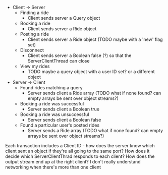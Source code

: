 - Client -> Server  
	- Finding a ride  
		- Client sends server a Query object  
    - Booking a ride  
        - Client sends server a Ride object  
	- Posting a ride  
		- Client sends server a Ride object (TODO maybe with a 'new' flag set)  
    - Disconnect  
        - Client sends server a Boolean false (?) so that the ServerClientThread can close  
    - View my rides  
        - TODO maybe a query object with a user ID set? or a different object  
- Server -> Client  
	- Found rides matching a query  
		- Server sends client a Ride array (TODO what if none found? can empty arrays be sent over object streams?)  
    - Booking a ride was successful  
        - Server sends client a Boolean true  
    - Booking a ride was unsuccessful  
        - Server sends client a Boolean false  
	- Found a particular user's posted rides  
        - Server sends a Ride array (TODO what if none found? can empty arrays be sent over object streams?)  

Each transaction includes a Client ID - how does the server know which client sent an object if they're all going to the same port? How does it decide which ServerClientThrad responds to each client? How does the output stream end up at the right client? I don't really understand networking when there's more than one client
